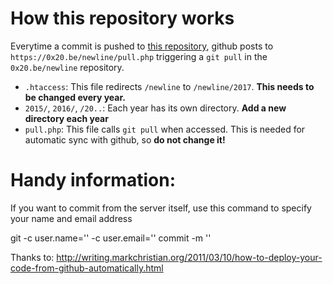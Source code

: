 # How this repository works

Everytime a commit is pushed to [this repository](https://github.com/0x20/newline), github posts to `https://0x20.be/newline/pull.php` triggering a `git pull` in the `0x20.be/newline` repository.

- `.htaccess`: This file redirects `/newline` to `/newline/2017`. **This needs to be changed every year.**
- `2015/`, `2016/`, `/20..`: Each year has its own directory. **Add a new directory each year**
- `pull.php`: This file calls `git pull` when accessed. This is needed for automatic sync with github, so **do not change it!**

# Handy information:

If you want to commit from the server itself, use this command to specify your name and email address

  git -c user.name='<NAME>' -c user.email='<EMAIL>' commit -m '<TEXT>'


Thanks to: http://writing.markchristian.org/2011/03/10/how-to-deploy-your-code-from-github-automatically.html
